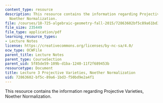```yaml
---
content_type: resource
description: This resource contains the information regarding Projective Varieties,
  Noether Normalization.
file: /courses/18-725-algebraic-geometry-fall-2015/72863602bf5c89a61bd3f50bd9e2a4f1_MIT18_725F15_lec03.pdf
file_size: 235449
file_type: application/pdf
learning_resource_types:
- Lecture Notes
license: https://creativecommons.org/licenses/by-nc-sa/4.0/
ocw_type: OCWFile
parent_title: Lecture Notes
parent_type: CourseSection
parent_uid: 5f85de59-109b-d1ba-1240-11f2f689453b
resourcetype: Document
title: Lecture 3 Projective Varieties, Noether Normalization
uid: 72863602-bf5c-89a6-1bd3-f50bd9e2a4f1
---
```

This resource contains the information regarding Projective Varieties, Noether Normalization.
